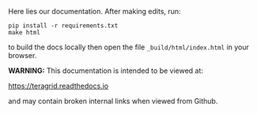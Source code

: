 Here lies our documentation. After making edits, run:

```
pip install -r requirements.txt
make html
```

to build the docs locally then open the file `_build/html/index.html` in your browser.

**WARNING:** This documentation is intended to be viewed at:

https://teragrid.readthedocs.io

and may contain broken internal links when viewed from Github.
